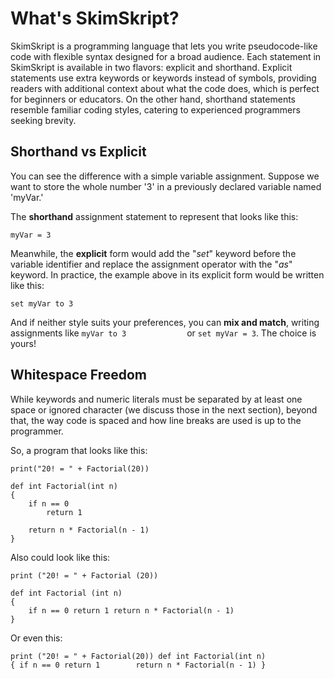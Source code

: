 # What's SkimSkript?

SkimSkript is a programming language that lets you write pseudocode-like code with flexible syntax designed for a broad audience. Each statement in SkimSkript is available in two flavors: explicit and shorthand. Explicit statements use extra keywords or keywords instead of symbols, providing readers with additional context about what the code does, which is perfect for beginners or educators. On the other hand, shorthand statements resemble familiar coding styles, catering to experienced programmers seeking brevity.

## Shorthand vs Explicit
You can see the difference with a simple variable assignment. Suppose we want to store the whole number '3' in a previously declared variable named 'myVar.' 

The **shorthand** assignment statement to represent that looks like this:
````
myVar = 3					
````

Meanwhile, the **explicit** form would add the "*set*"  keyword before the variable identifier and replace the assignment operator with the "*as*" keyword. In practice, the example above in its explicit form would be written like this:
````
set myVar to 3					
````

And if neither style suits your preferences, you can **mix and match**, writing assignments like ````myVar to 3				```` or ````set myVar = 3````. The choice is yours!

## Whitespace Freedom
While keywords and numeric literals must be separated by at least one space or ignored character (we discuss those in the next section), beyond that, the way code is spaced and how line breaks are used is up to the programmer. 

So, a program that looks like this:
````
print("20! = " + Factorial(20))

def int Factorial(int n)
{
    if n == 0
        return 1

    return n * Factorial(n - 1)
}
````
Also could look like this:
````
print ("20! = " + Factorial (20))

def int Factorial (int n)
{
    if n == 0 return 1 return n * Factorial(n - 1)
}
````
Or even this:
````
print ("20! = " + Factorial(20)) def int Factorial(int n) 
{ if n == 0 return 1        return n * Factorial(n - 1) }
````
